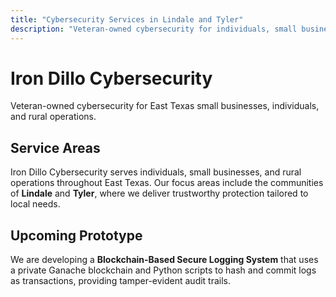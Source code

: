 ```yaml
---
title: "Cybersecurity Services in Lindale and Tyler"
description: "Veteran-owned cybersecurity for individuals, small businesses, and rural operations across East Texas, including Lindale and Tyler."
---
```


# Iron Dillo Cybersecurity

Veteran-owned cybersecurity for East Texas small businesses, individuals, and rural operations.

## Service Areas

Iron Dillo Cybersecurity serves individuals, small businesses, and rural operations throughout East Texas. Our focus areas include the communities of **Lindale** and **Tyler**, where we deliver trustworthy protection tailored to local needs.

## Upcoming Prototype

We are developing a **Blockchain-Based Secure Logging System** that uses a private Ganache blockchain and Python scripts to hash and commit logs as transactions, providing tamper-evident audit trails.

